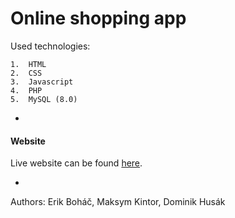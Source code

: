 # Online shopping app

Used technologies:
```
1.  HTML
2.  CSS
3.  Javascript
4.  PHP
5.  MySQL (8.0)
```

-

#### Website
Live website can be found [here](http://www.erik-bohac.site).

-
Authors: Erik Boháč, Maksym Kintor, Dominik Husák
